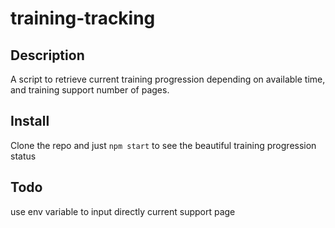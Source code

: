 # training-tracking
## Description
A script to retrieve current training progression depending on available time, and training support number of pages.

## Install
Clone the repo and just ```npm start``` to see the beautiful training progression status

## Todo
use env variable to input directly current support page